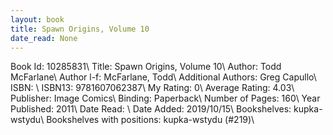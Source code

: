 ```yaml
---
layout: book
title: Spawn Origins, Volume 10
date_read: None
---
```


Book Id: 10285831\ 
Title: Spawn Origins, Volume 10\ 
Author: Todd McFarlane\ 
Author l-f: McFarlane, Todd\ 
Additional Authors: Greg Capullo\ 
ISBN: \ 
ISBN13: 9781607062387\ 
My Rating: 0\ 
Average Rating: 4.03\ 
Publisher: Image Comics\ 
Binding: Paperback\ 
Number of Pages: 160\ 
Year Published: 2011\ 
Date Read: \ 
Date Added: 2019/10/15\ 
Bookshelves: kupka-wstydu\ 
Bookshelves with positions: kupka-wstydu (#219)\ 

